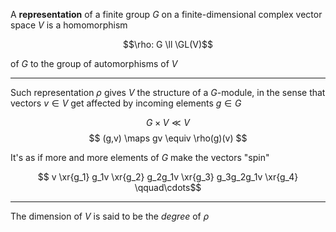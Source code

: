 A **representation** of a finite group $G$ on a finite-dimensional complex vector space $V$ is a homomorphism 

$$\rho: G \ll \GL(V)$$

of $G$ to the group of automorphisms of $V$

---

Such representation $\rho$ gives $V$ the structure of a $G$-module, in the sense that vectors $v\in V$ get affected by incoming elements $g\in G$

$$ G\times V \ll V $$
$$ (g,v) \maps gv \equiv \rho(g)(v) $$

It's as if more and more elements of $G$ make the vectors "spin"

$$ v \xr{g_1} g_1v \xr{g_2} g_2g_1v \xr{g_3} g_3g_2g_1v \xr{g_4} \qquad\cdots$$

---

The dimension of $V$ is said to be the _degree_ of $\rho$